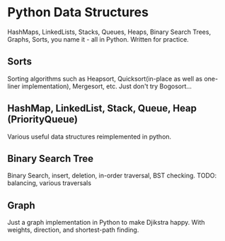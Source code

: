 # Python Data Structures
HashMaps, LinkedLists, Stacks, Queues, Heaps, Binary Search Trees, Graphs, Sorts, you name it - all in Python. Written for practice.

## Sorts
Sorting algorithms such as Heapsort, Quicksort(in-place as well as one-liner implementation), Mergesort, etc. Just don't try Bogosort...

## HashMap, LinkedList, Stack, Queue, Heap (PriorityQueue)
Various useful data structures reimplemented in python.

## Binary Search Tree 
Binary Search, insert, deletion, in-order traversal, BST checking. TODO: balancing, various traversals

## Graph
Just a graph implementation in Python to make Djikstra happy. With weights, direction, and shortest-path finding. 
